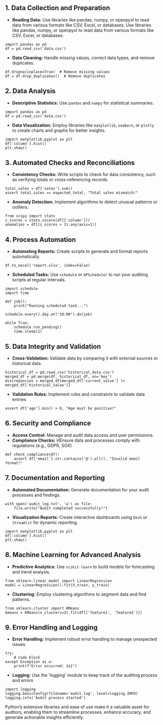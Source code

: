 
## 1. Data Collection and Preparation
- **Reading Data:** Use libraries like pandas, numpy, or openpyxl to read data from various formats like CSV, Excel, or databases.
 Use libraries like pandas, numpy, or openpyxl to read data from various formats like CSV, Excel, or databases.
```
import pandas as pd
df = pd.read_csv('data.csv')
```

- **Data Cleaning:** Handle missing values, correct data types, and remove duplicates.
```
df.dropna(inplace=True)  # Remove missing values
df = df.drop_duplicates()  # Remove duplicates
```

## 2. Data Analysis
- **Descriptive Statistics:**  Use `pandas` and `numpy` for statistical summaries.
```
import pandas as pd
df = pd.read_csv('data.csv')
```
- **Data Visualization:**  Employ libraries like `matplotlib`, `seaborn`, or `plotly` to create charts and graphs for better insights.
```
import matplotlib.pyplot as plt
df['column'].hist()
plt.show()
```

## 3. Automated Checks and Reconciliations
- **Consistency Checks:**  Write scripts to check for data consistency, such as verifying totals or cross-referencing records.
```
total_sales = df['sales'].sum()
assert total_sales == expected_total, "Total sales mismatch!"
```
- **Anomaly Detection:**  Implement algorithms to detect unusual patterns or outliers.
```
from scipy import stats
z_scores = stats.zscore(df[['column']])
anomalies = df[(z_scores > 3).any(axis=1)]
```

## 4. Process Automation
- **Automating Reports:**  Create scripts to generate and format reports automatically.
```
df.to_excel('report.xlsx', index=False)
```
- **Scheduled Tasks:**  Use `schedule` or `APScheduler` to run your auditing scripts at regular intervals.
```
import schedule
import time

def job():
    print("Running scheduled task...")

schedule.every().day.at("10:00").do(job)

while True:
    schedule.run_pending()
    time.sleep(1)
```


## 5. Data Integrity and Validation
- **Cross-Validation:**  Validate data by comparing it with external sources or historical data.
```
historical_df = pd.read_csv('historical_data.csv')
merged_df = pd.merge(df, historical_df, on='key')
discrepancies = merged_df[merged_df['current_value'] != merged_df['historical_value']]
```
- **Validation Rules:**  Implement rules and constraints to validate data entries
```
assert df['age'].min() > 0, "Age must be positive!"
```


## 6. Security and Compliance
- **Access Control:** Manage and audit data access and user permissions.
- **Compliance Checks:** HEnsure data and processes comply with regulations (e.g., GDPR, SOX)
```
def check_compliance(df):
    assert df['email'].str.contains('@').all(), "Invalid email format!"
```

## 7. Documentation and Reporting
- **Automated Documentation:**  Generate documentation for your audit processes and findings.
```
with open('audit_log.txt', 'w') as file:
    file.write("Audit completed successfully!")
```
- **Visualization Reports:**   Create interactive dashboards using `Dash` or `Streamlit` for dynamic reporting.
```
import matplotlib.pyplot as plt
df['column'].hist()
plt.show()
```

## 8. Machine Learning for Advanced Analysis
- **Predictive Analytics:**  Use `scikit-learn` to build models for forecasting and trend analysis.
```
from sklearn.linear_model import LinearRegression
model = LinearRegression().fit(X_train, y_train)
```
- **Clustering:**  Employ clustering algorithms to segment data and find patterns.
```
from sklearn.cluster import KMeans
kmeans = KMeans(n_clusters=3).fit(df[['feature1', 'feature2']])
```

## 9. Error Handling and Logging
- **Error Handling:**  Implement robust error handling to manage unexpected issues.
```
try:
    # Code block
except Exception as e:
    print(f"Error occurred: {e}")
```
- **Logging:**  Use the 'logging' module to keep track of the auditing process and errors
```
import logging
logging.basicConfig(filename='audit.log', level=logging.INFO)
logging.info('Audit process started')
```


Python’s extensive libraries and ease of use make it a valuable asset for auditors, enabling them to streamline processes, enhance accuracy, and generate actionable insights efficiently.
